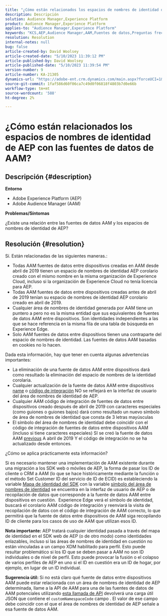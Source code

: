 ```yaml
---
title: "¿Cómo están relacionados los espacios de nombres de identidad de AEP con las fuentes de datos AAM?"
description: Descripción
solution: Audience Manager,Experience Platform
product: Audience Manager,Experience Platform
applies-to: "Audience Manager,Experience Platform"
keywords: "KCS,AEP,Audience Manager,AAM,Fuentes de datos,Preguntas frecuentes"
resolution: Resolution
internal-notes: null
bug: false
article-created-by: David Woolsey
article-created-date: "5/10/2023 11:39:12 PM"
article-published-by: David Woolsey
article-published-date: "5/10/2023 11:39:54 PM"
version-number: 9
article-number: KA-21305
dynamics-url: "https://adobe-ent.crm.dynamics.com/main.aspx?forceUCI=1&pagetype=entityrecord&etn=knowledgearticle&id=8306bedd-8bef-ed11-8849-6045bd006b3d"
source-git-commit: 1faf586d60f06ca7c49d0f06818f4803b7d0e66b
workflow-type: tm+mt
source-wordcount: '588'
ht-degree: 2%

---
```


# ¿Cómo están relacionados los espacios de nombres de identidad de AEP con las fuentes de datos de AAM?

## Descripción {#description}


<b>Entorno</b>

- Adobe Experience Platform (AEP)
- Adobe Audience Manager (AAM)


<b>Problemas/Síntomas</b>

¿Existe una relación entre las fuentes de datos AAM y los espacios de nombres de identidad de AEP?


## Resolución {#resolution}


Sí. Están relacionadas de las siguientes maneras.:

- Todas AAM fuentes de datos entre dispositivos creadas en AAM desde abril de 2019 tienen un espacio de nombres de identidad AEP corolario creado con el mismo nombre en la misma organización de Experience Cloud, incluso si la organización de Experience Cloud no tenía licencia para AEP.
- Todas AAM fuentes de datos entre dispositivos creadas antes de abril de 2019 tenían su espacio de nombres de identidad AEP corolario creado en abril de 2019.
- Cualquier área de nombres de identidad generada por AAM tiene un puntero a pero no es la misma entidad que sus equivalentes de fuentes de datos AAM entre dispositivos. Son identidades independientes a las que se hace referencia en la misma fila de una tabla de búsqueda en Experience Edge.
- Solo AAM fuentes de datos entre dispositivos tienen una contraparte del espacio de nombres de identidad. Las fuentes de datos AAM basadas en cookies no lo hacen.


Dada esta información, hay que tener en cuenta algunas advertencias importantes:

- La eliminación de una fuente de datos AAM entre dispositivos dará como resultado la eliminación del espacio de nombres de la identidad corolaria.
- Cualquier actualización de la fuente de datos AAM entre dispositivos <u>name</u> o <u>código de integración</u> NO se reflejará en la interfaz de usuario del área de nombres de identidad de AEP.
- Cualquier AAM código de integración de fuentes de datos entre dispositivos creado después de abril de 2019 con caracteres especiales (como guiones o guiones bajos) dará como resultado un nuevo símbolo de área de nombres de identidad que consta de 3 letras mayúsculas
- El símbolo del área de nombres de identidad debe coincidir con el código de integración de fuentes de datos entre dispositivos AAM (incluso si tiene caracteres especiales) SI se creó la fuente de datos AAM <u>previous</u> A abril de 2019 Y el código de integración no se ha actualizado desde entonces.


¿Cómo se aplica prácticamente esta información?

Si es necesario mantener una implementación de AAM existente durante una migración a los SDK web o móviles de AEP, la forma de pasar los ID de cliente o CRM a AAM (lo que se hace históricamente mediante la función o el método Set Customer ID del servicio de ID de ECID) es estableciendo la variable [Mapa de identidad del SDK](https://experienceleague.adobe.com/docs/experience-platform/edge/identity/overview.html?lang=en) con la variable <u>símbolo del área de nombres de identidad</u> se encuentra en la interfaz de usuario de AEP o de recopilación de datos que corresponde a la fuente de datos AAM entre dispositivos en cuestión.  Experience Edge verá el símbolo de identidad, buscará el corolario AAM código de integración y reenviará la visita de recopilación de datos con el código de integración de AAM correcto, lo que permitirá que la fuente de datos entre dispositivos de AAM siga recopilando ID de cliente para los casos de uso de AAM que utilizan esos ID.

<b>Nota importante:</b> AEP tratará cualquier identidad pasada a través del mapa de identidad en el SDK web de AEP (o de otro modo) como identidades enlazables, incluso si las áreas de nombres de identidad en cuestión no están vinculadas a un campo XDM habilitado para perfil. Esto puede resultar problemático si los ID que se deben pasar a AAM no son ID individuales o de nivel de perfil. Esto puede provocar la fusión o el colapso de varios perfiles de AEP en uno si el ID en cuestión era un ID de hogar, por ejemplo, en lugar de un ID individual.

<b>Sugerencia útil:</b> Si no está claro qué fuente de datos entre dispositivos AAM puede estar relacionada con un área de nombres de identidad de AEP determinada, llame a la API de AAM para una de las fuentes de datos de AAM potenciales utilizando [esta llamada de API](https://bank.demdex.com/portal/api/v1/openapi.yaml) devolverá una carga útil JSON que contiene el `customNamespaceCode` campo . El valor de ese campo debe coincidir con el que el área de nombres de identidad de AEP señale a esa fuente de datos AAM.


